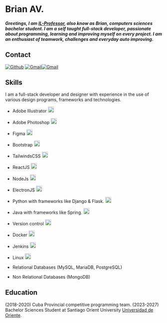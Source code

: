 # Brian AV.

##### Greetings, I am [IL-Professor](https://github.com/VerianCS/), also know as Brian, computers sciences bachelor student. I am a self taught full-stack developer, passionate about programming, learning and improving myself on every project. I am an enthusiast of teamwork, challenges and everyday auto improving.

## Contact

[<img alt="Github" src="https://img.shields.io/badge/GitHub-%2312100E.svg?&style=for-the-badge&logo=Github&logoColor=white" />](https://github.com/VerianCS) [<img alt="Gmail" src="https://img.shields.io/badge/Gmail-D14836?style=for-the-badge&logo=gmail&logoColor=white" />](mailto:zafkiel023@gmail.com)[<img alt="Gmail" src="https://img.shields.io/badge/Telegram-%231DA1F2.svg?style=for-the-badge&logo=telegram&logoColor=white" />](https://t.me/Nvaeil)

## Skills

I am a full-stack developer and designer with experience in the use of various design programs, frameworks and technologies.

- Adobe Illustrator <img alt="vue" style="height:1.2rem" src="https://img.shields.io/static/v1?label=&message=Excelent&color=success" />
- Adobe Photoshop <img alt="vue" style="height:1.2rem" src="https://img.shields.io/static/v1?label=&message=Excelent&color=success" />
- Figma <img alt="vue" style="height:1.2rem" src="https://img.shields.io/static/v1?label=&message=Excelent&color=success" />

- Bootstrap <img alt="Bootstrap" style="height:1.2rem" src="https://img.shields.io/static/v1?label=&message=Excelent&color=sucess" />
- TailwindsCSS <img alt="Bootstrap" style="height:1.2rem" src="https://img.shields.io/static/v1?label=&message=Excellent&color=sucess" />
- ReactJS <img alt="react" style="height:1.2rem" src="https://img.shields.io/static/v1?label=&message=Excellent&color=sucess" />

- NodeJs <img alt="vue" style="height:1.2rem" src="https://img.shields.io/static/v1?label=&message=Excelent&color=success" />
- ElectronJS <img alt="vue" style="height:1.2rem" src="https://img.shields.io/static/v1?label=&message=Excelent&color=success" />
- Python with frameworks like Django & Flask. <img alt="Laravel" style="height:1.2rem" src="https://img.shields.io/static/v1?label=&message=Very Good&color=success" />
- Java with frameworks like Spring. <img alt="Laravel" style="height:1.2rem" src="https://img.shields.io/static/v1?label=&message=Very Good&color=success" />

- Version control <img alt="git" style="height:1.2rem" src="https://img.shields.io/static/v1?label=&message=Excelent&color=sucess" />
- Docker <img alt="git" style="height:1.2rem" src="https://img.shields.io/static/v1?label=&message=Normal&color=green" />
- Jenkins <img alt="git" style="height:1.2rem" src="https://img.shields.io/static/v1?label=&message=Normal&color=green" />
- Linux <img alt="git" style="height:1.2rem" src="https://img.shields.io/static/v1?label=&message=Excelent&color=sucess" />

- Relational Databases (MySQL, MariaDB, PostgreSQL)
- Non Relational Databases (MongoDB)

## Education
(2018-2020) Cuba Provincial competitive programming team. 
(2023-2027) Bachelor Sciences Student at Santiago Orient University [Universidad de Oriente]((https://uo.edu.cu/)).




